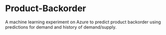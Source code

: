 ﻿# Product-Backorder
A machine learning experiment on Azure to predict product backorder using predictions for demand and history of demand/supply.
